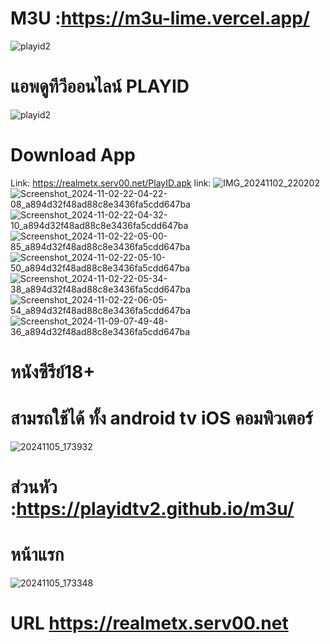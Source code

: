 # M3U :https://m3u-lime.vercel.app/
![playid2](https://github.com/user-attachments/assets/c7b31faf-1e86-4dec-8c06-2d59ad2e3cdb)

# แอพดูทีวีออนไลน์ PLAYID
![playid2](https://github.com/user-attachments/assets/32e5f016-ff69-481d-bf85-0256061a6bae)
# Download App
Link: https://realmetx.serv00.net/PlayID.apk
link:
![IMG_20241102_220202](https://github.com/user-attachments/assets/053f565d-dad8-4b93-a09b-cc6b9f02825c)
![Screenshot_2024-11-02-22-04-22-08_a894d32f48ad88c8e3436fa5cdd647ba](https://github.com/user-attachments/assets/eb4f10e0-c14d-461a-b84a-631ce602cd9d)
![Screenshot_2024-11-02-22-04-32-10_a894d32f48ad88c8e3436fa5cdd647ba](https://github.com/user-attachments/assets/9652ea19-e077-432c-b7f3-f8bb3feff678)
![Screenshot_2024-11-02-22-05-00-85_a894d32f48ad88c8e3436fa5cdd647ba](https://github.com/user-attachments/assets/7537366a-b7b6-48bc-8d7b-a1843ad74dee)
![Screenshot_2024-11-02-22-05-10-50_a894d32f48ad88c8e3436fa5cdd647ba](https://github.com/user-attachments/assets/599f33c9-8e86-4233-b15c-f144cc13435d)
![Screenshot_2024-11-02-22-05-34-38_a894d32f48ad88c8e3436fa5cdd647ba](https://github.com/user-attachments/assets/bae636fa-927a-42bc-b1f0-69ad32e34caa)
![Screenshot_2024-11-02-22-06-05-54_a894d32f48ad88c8e3436fa5cdd647ba](https://github.com/user-attachments/assets/fa5f932b-6bcb-4f5c-afb4-c757dc6a80df)
![Screenshot_2024-11-09-07-49-48-36_a894d32f48ad88c8e3436fa5cdd647ba](https://github.com/user-attachments/assets/7a19811c-d945-40c3-9900-37845606a30d)

# หนังซีรีย์18+ 
# สามรถใช้ได้ ทั้ง android tv iOS คอมพิวเตอร์
![20241105_173932](https://github.com/user-attachments/assets/4e747e05-06a2-4d84-a73a-e07ce3552d50)

# ส่วนหัว :https://playidtv2.github.io/m3u/

# หน้าแรก 
![20241105_173348](https://github.com/user-attachments/assets/e6815815-ce04-4aee-b59a-a93df65119f4)


# URL https://realmetx.serv00.net


